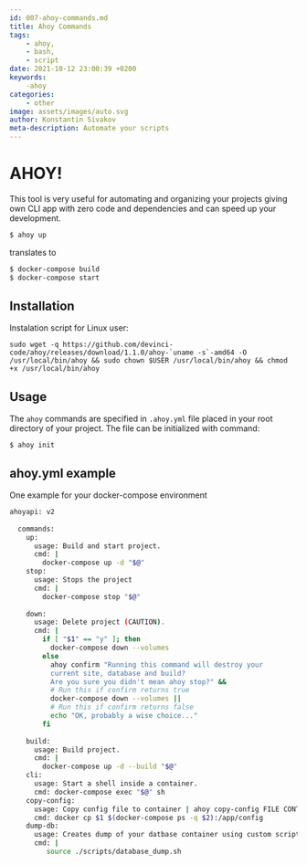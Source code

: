 ```yaml
---
id: 007-ahoy-commands.md
title: Ahoy Commands
tags: 
    - ahoy, 
    - bash, 
    - script
date: 2021-10-12 23:00:39 +0200 
keywords: 
    -ahoy
categories:
    - other
image: assets/images/auto.svg
author: Konstantin Sivakov
meta-description: Automate your scripts
---
```


# AHOY! 

This tool is very useful for automating and organizing your projects giving own CLI app with zero code and dependencies and can speed up your development.

```bash
$ ahoy up
```
translates to 
```bash
$ docker-compose build
$ docker-compose start
```

## Installation

Instalation script for Linux user:

``` link
sudo wget -q https://github.com/devinci-code/ahoy/releases/download/1.1.0/ahoy-`uname -s`-amd64 -O /usr/local/bin/ahoy && sudo chown $USER /usr/local/bin/ahoy && chmod +x /usr/local/bin/ahoy
```

## Usage

The `ahoy` commands are specified in `.ahoy.yml` file placed in your root directory of your project.
The file can be initialized with command:
```
$ ahoy init
```

## ahoy.yml example

One example for your docker-compose environment
```sh
ahoyapi: v2
  
  commands:
    up:
      usage: Build and start project.
      cmd: |
        docker-compose up -d "$@"
    stop:
      usage: Stops the project
      cmd: |
        docker-compose stop "$@"
  
    down:
      usage: Delete project (CAUTION).
      cmd: |
        if [ "$1" == "y" ]; then
          docker-compose down --volumes
        else
          ahoy confirm "Running this command will destroy your
          current site, database and build? 
          Are you sure you didn't mean ahoy stop?" &&
          # Run this if confirm returns true
          docker-compose down --volumes ||
          # Run this if confirm returns false
          echo "OK, probably a wise choice..."
        fi
  
    build:
      usage: Build project.
      cmd: |
        docker-compose up -d --build "$@"
    cli:
      usage: Start a shell inside a container.
      cmd: docker-compose exec "$@" sh
    copy-config:
      usage: Copy config file to container | ahoy copy-config FILE CONTAINER
      cmd: docker cp $1 $(docker-compose ps -q $2):/app/config
    dump-db:
      usage: Creates dump of your datbase container using custom script
      cmd: |
         source ./scripts/database_dump.sh

```